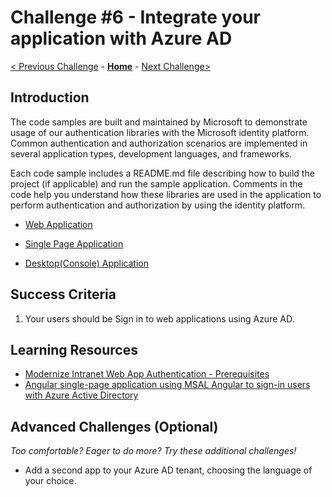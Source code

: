 # Challenge \#6 - Integrate your application with Azure AD

[< Previous Challenge](./04-integrate-app-service.md) - **[Home](../README.md)** - [Next Challenge>](./06-deploy-to-azure.md)

## Introduction

The code samples are built and maintained by Microsoft to demonstrate usage of our authentication libraries with the Microsoft identity platform. Common authentication and authorization scenarios are implemented in several application types, development languages, and frameworks.

Each code sample includes a README.md file describing how to build the project (if applicable) and run the sample application. Comments in the code help you understand how these libraries are used in the application to perform authentication and authorization by using the identity platform.


- [Web Application](https://github.com/Azure/fta-identity/blob/master/identity-applications/articles/modernize-intranet-webapp.md)

- [Single Page Application](https://github.com/Azure-Samples/ms-identity-javascript-tutorial/blob/main/1-Authentication/1-sign-in/README.md) 

- [Desktop(Console) Application](https://github.com/Azure-Samples/ms-identity-dotnet-desktop-tutorial/tree/master/1-Calling-MSGraph/1-1-AzureAD)




## Success Criteria


1. Your users should be Sign in to web applications using Azure AD.

## Learning Resources

- [Modernize Intranet Web App Authentication - Prerequisites](https://github.com/Azure/fta-identity/blob/master/identity-applications/articles/preparation-modernize-intranet-webapp.md)
- [Angular single-page application using MSAL Angular to sign-in users with Azure Active Directory](https://github.com/Azure-Samples/ms-identity-javascript-angular-tutorial/blob/main/1-Authentication/1-sign-in/README.md)



## Advanced Challenges (Optional)

_Too comfortable? Eager to do more? Try these additional challenges!_

- Add a second app to your Azure AD tenant, choosing the language of your choice.
